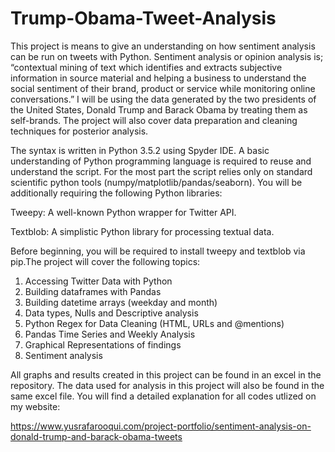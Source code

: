 # Trump-Obama-Tweet-Analysis
This project is means to give an understanding on how sentiment analysis can be run on tweets with Python. Sentiment analysis or opinion analysis is; “contextual mining of text which identifies and extracts subjective information in source material and helping a business to understand the social sentiment of their brand, product or service while monitoring online conversations.” I will be using the data generated by the two presidents of the United States, Donald Trump and Barack Obama by treating them as self-brands. The project will also cover data preparation and cleaning techniques for posterior analysis. 

The syntax is written in Python 3.5.2 using Spyder IDE. A basic understanding of Python programming language is required to reuse and understand the script. For the most part the script relies only on standard scientific python tools (numpy/matplotlib/pandas/seaborn). You will be additionally requiring the following Python libraries:

Tweepy: A well-known Python wrapper for Twitter API.

Textblob: A simplistic Python library for processing textual data. 

Before beginning, you will be required to install tweepy and textblob via pip.The project will cover the following topics:
1. Accessing Twitter Data with Python
2. Building dataframes with Pandas
3. Building datetime arrays (weekday and month)
4. Data types, Nulls and Descriptive analysis
5. Python Regex for Data Cleaning (HTML, URLs and @mentions)
6. Pandas Time Series and Weekly Analysis
7. Graphical Representations of findings
8. Sentiment analysis

All graphs and results created in this project can be found in an excel in the repository. The data used for analysis in this project will also be found in the same excel file. You will find a detailed explanation for all codes utlized on my website:

https://www.yusrafarooqui.com/project-portfolio/sentiment-analysis-on-donald-trump-and-barack-obama-tweets
